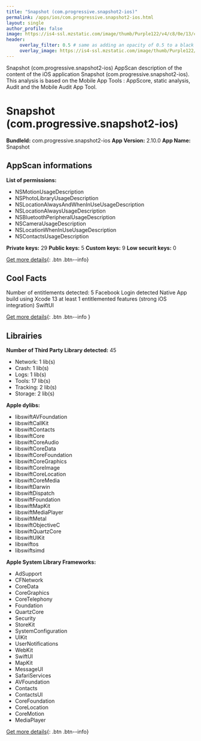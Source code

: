 ```yaml
---
title: "Snapshot (com.progressive.snapshot2-ios)"
permalink: /apps/ios/com.progressive.snapshot2-ios.html
layout: single
author_profile: false
image: https://is4-ssl.mzstatic.com/image/thumb/Purple122/v4/c8/0e/13/c80e13b1-4dc7-1489-6ed4-937c9f26c792/AppIcon-0-0-1x_U007emarketing-0-0-0-7-0-0-sRGB-0-0-0-GLES2_U002c0-512MB-85-220-0-0.jpeg/512x512bb.jpg
header: 
     overlay_filter: 0.5 # same as adding an opacity of 0.5 to a black background
     overlay_image: https://is4-ssl.mzstatic.com/image/thumb/Purple122/v4/c8/0e/13/c80e13b1-4dc7-1489-6ed4-937c9f26c792/AppIcon-0-0-1x_U007emarketing-0-0-0-7-0-0-sRGB-0-0-0-GLES2_U002c0-512MB-85-220-0-0.jpeg/512x512bb.jpg
---
```

Snapshot (com.progressive.snapshot2-ios) AppScan description of the content of the iOS application Snapshot (com.progressive.snapshot2-ios). This analysis is based on the Mobile App Tools : AppScore, static analysis, Audit and the Mobile Audit App Tool.

# Snapshot (com.progressive.snapshot2-ios)

**BundleId:** com.progressive.snapshot2-ios
**App Version:** 2.10.0
**App Name:** Snapshot


## AppScan informations 

**List of permissions:** 
- NSMotionUsageDescription
- NSPhotoLibraryUsageDescription
- NSLocationAlwaysAndWhenInUseUsageDescription
- NSLocationAlwaysUsageDescription
- NSBluetoothPeripheralUsageDescription
- NSCameraUsageDescription
- NSLocationWhenInUseUsageDescription
- NSContactsUsageDescription
  
  
**Private keys:** 29
**Public keys:** 5
**Custom keys:** 9
**Low securit keys:** 0
  
[Get more details](/pricing.html){: .btn .btn--info}

## Cool Facts

Number of entitlements detected: 5
Facebook Login detected
Native App
build using Xcode 13
at least 1 entitlemented features (strong iOS integration)
SwiftUI
  
[Get more details](/pricing.html){: .btn .btn--info }

## Librairies 
**Number of Third Party Library detected:** 45
- Network: 1 lib(s)
- Crash: 1 lib(s)
- Logs: 1 lib(s)
- Tools: 17 lib(s)
- Tracking: 2 lib(s)
- Storage: 2 lib(s)


**Apple dylibs:**
- libswiftAVFoundation
- libswiftCallKit
- libswiftContacts
- libswiftCore
- libswiftCoreAudio
- libswiftCoreData
- libswiftCoreFoundation
- libswiftCoreGraphics
- libswiftCoreImage
- libswiftCoreLocation
- libswiftCoreMedia
- libswiftDarwin
- libswiftDispatch
- libswiftFoundation
- libswiftMapKit
- libswiftMediaPlayer
- libswiftMetal
- libswiftObjectiveC
- libswiftQuartzCore
- libswiftUIKit
- libswiftos
- libswiftsimd


**Apple System Library Frameworks:**
- AdSupport
- CFNetwork
- CoreData
- CoreGraphics
- CoreTelephony
- Foundation
- QuartzCore
- Security
- StoreKit
- SystemConfiguration
- UIKit
- UserNotifications
- WebKit
- SwiftUI
- MapKit
- MessageUI
- SafariServices
- AVFoundation
- Contacts
- ContactsUI
- CoreFoundation
- CoreLocation
- CoreMotion
- MediaPlayer


  
[Get more details](/pricing.html){: .btn .btn--info}

